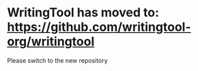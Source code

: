 # WritingTool has moved to: https://github.com/writingtool-org/writingtool

Please switch to the new repository

